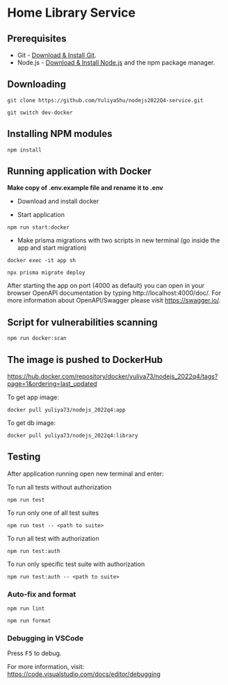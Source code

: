 # Home Library Service

## Prerequisites

- Git - [Download & Install Git](https://git-scm.com/downloads).
- Node.js - [Download & Install Node.js](https://nodejs.org/en/download/) and the npm package manager.

## Downloading

```
git clone https://github.com/YuliyaShu/nodejs2022Q4-service.git
```

```
git switch dev-docker
```

## Installing NPM modules

```
npm install
```

## Running application with Docker

**Make copy of .env.example file and rename it to .env**

- Download and install docker


- Start application

```
npm run start:docker
```

- Make prisma migrations with two scripts in new terminal (go inside the app and start migration)

```
docker exec -it app sh
```

```
npx prisma migrate deploy
```


After starting the app on port (4000 as default) you can open
in your browser OpenAPI documentation by typing http://localhost:4000/doc/.
For more information about OpenAPI/Swagger please visit https://swagger.io/.


## Script for vulnerabilities scanning

```
npm run docker:scan
```

## The image is pushed to DockerHub

https://hub.docker.com/repository/docker/yuliya73/nodejs_2022q4/tags?page=1&ordering=last_updated 

To get app image:

```
docker pull yuliya73/nodejs_2022q4:app
```

To get db image:

```
docker pull yuliya73/nodejs_2022q4:library
```

## Testing

After application running open new terminal and enter:

To run all tests without authorization

```
npm run test
```

To run only one of all test suites

```
npm run test -- <path to suite>
```

To run all test with authorization

```
npm run test:auth
```

To run only specific test suite with authorization

```
npm run test:auth -- <path to suite>
```

### Auto-fix and format

```
npm run lint
```

```
npm run format
```

### Debugging in VSCode

Press <kbd>F5</kbd> to debug.

For more information, visit: https://code.visualstudio.com/docs/editor/debugging

